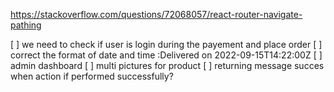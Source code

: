 
https://stackoverflow.com/questions/72068057/react-router-navigate-pathing

[ ] we need to check if user is login during the payement and place order
[ ] correct the format of date and time :Delivered on 2022-09-15T14:22:00Z
[ ] admin dashboard
[ ] multi pictures for product
[ ] returning message succes when action if performed successfully?
